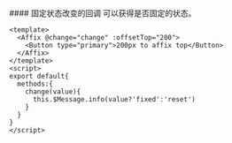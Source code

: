 <cn>
#### 固定状态改变的回调 
可以获得是否固定的状态。
</cn>

```vue
<template>
  <Affix @change="change" :offsetTop="200">
    <Button type="primary">200px to affix top</Button>
  </Affix>
</template>
<script>
export default{
  methods:{
    change(value){
      this.$Message.info(value?'fixed':'reset')
    }
  }
}
</script> 
```